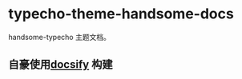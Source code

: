 # typecho-theme-handsome-docs
handsome-typecho 主题文档。


## 自豪使用[docsify](https://github.com/QingWei-Li/docsify) 构建
